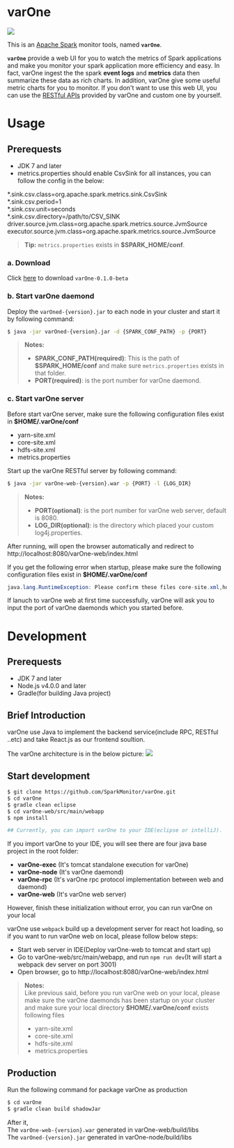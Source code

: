 **varOne**
===================
<img src='http://sparkmonitor.github.io/varOne/images/demo1.png' />

This is an [Apache Spark](http://spark.apache.org/) monitor tools, named **```varOne```**.

**```varOne```** provide a web UI for you to watch the metrics of Spark applications and make you monitor your spark application more efficiency and easy. In fact, varOne ingest the the spark **event logs** and **metrics** data then summarize these data as rich charts. In addition, varOne give some useful metric charts for you to monitor. If you don't want to use this web UI, you can use the [RESTful APIs](/docs/api.md) provided by varOne and custom one by yourself.


# **Usage**

## Prerequests
- JDK 7 and later
- metrics.properties should enable CsvSink for all instances, you can follow the config in the below:
<div>
*.sink.csv.class=org.apache.spark.metrics.sink.CsvSink</br>
*.sink.csv.period=1</br>
*.sink.csv.unit=seconds</br>
*.sink.csv.directory=/path/to/CSV_SINK</br>
driver.source.jvm.class=org.apache.spark.metrics.source.JvmSource</br>
executor.source.jvm.class=org.apache.spark.metrics.source.JvmSource</br>
</div>

> **Tip:** ```metrics.properties``` exists in **$SPARK_HOME/conf**.


### a. Download

Click [here](http://sparkmonitor.github.io/varOne/varOne.zip) to download ```varOne-0.1.0-beta```

### b. Start varOne daemond
Deploy the ```varOned-{version}.jar``` to each node in your cluster and start it by following command:
```bash
$ java -jar varOned-{version}.jar -d {SPARK_CONF_PATH} -p {PORT}
```
> **Notes:**   
>    
> - **SPARK_CONF_PATH(required)**: This is the path of **$SPARK_HOME/conf** and make sure ```metrics.properties``` exists in that folder.</br>
> - **PORT(required)**: is the port number for varOne daemond.

### c. Start varOne server
Before start varOne server, make sure the following configuration files exist in **$HOME/.varOne/conf**
* yarn-site.xml
* core-site.xml
* hdfs-site.xml
* metrics.properties

Start up the varOne RESTful server by following command:
```bash
$ java -jar varOne-web-{version}.war -p {PORT} -l {LOG_DIR}
```
> **Notes:**   
>     
> - **PORT(optional)**: is the port number for varOne web server, default is 8080.   
> - **LOG_DIR(optional)**: is the directory which placed your custom log4j.properties.


After running, will open the browser automatically and redirect to http://localhost:8080/varOne-web/index.html

If you get the following error when startup, please make sure the following configuration files exist in **$HOME/.varOne/conf**
```java
java.lang.RuntimeException: Please confirm these files core-site.xml,hdfs-site.xml,yarn-site.xml,metrics.properties exist in the /home/user1/.varone/conf
```
If lanuch to varOne web at first time successfully, varOne will ask you to input the port of varOne daemonds which you started before.


# **Development**

## Prerequests
- JDK 7 and later
- Node.js v4.0.0 and later
- Gradle(for building Java project)

## Brief Introduction 
varOne use Java to implement the backend service(include RPC, RESTful ..etc) and take React.js as our frontend soultion.   

The varOne architecture is in the below picture: 
<img src='http://sparkmonitor.github.io/varOne/images/varOne_arch.png'/>

## Start development
```bash
$ git clone https://github.com/SparkMonitor/varOne.git
$ cd varOne
$ gradle clean eclipse
$ cd varOne-web/src/main/webapp
$ npm install

## Currently, you can import varOne to your IDE(eclipse or intelliJ).
```

If you import varOne to your IDE, you will see there are four java base project in the root folder:
* **varOne-exec** (It's tomcat standalone execution for varOne)
* **varOne-node** (It's varOne daemond)
* **varOne-rpc**  (It's varOne rpc protocol implementation between web and daemond)
* **varOne-web**  (It's varOne web server)

However, finish these initialization without error, you can run varOne on your local   

varOne use <code>webpack</code> build up a development server for react hot loading, so if you want to run varOne web on local, please follow below steps:
* Start web server in IDE(Deploy varOne-web to tomcat and start up)
* Go to varOne-web/src/main/webapp, and run ```npm run dev```(It will start a webpack dev server on port 3001)
* Open browser, go to http://localhost:8080/varOne-web/index.html

> **Notes:**   
> Like previous said, before you run varOne web on your local, 
> please make sure the varOne daemonds has been startup on your cluster and 
> make sure your local directory **$HOME/.varOne/conf** exists following files
> - yarn-site.xml
> - core-site.xml
> - hdfs-site.xml
> - metrics.properties

## Production
Run the following command for package varOne as production
```bash
$ cd varOne
$ gradle clean build shadowJar 
```
After it,   
The <code>varOne-web-{version}.war</code> generated in varOne-web/build/libs   
The <code>varOned-{version}.jar</code> generated in varOne-node/build/libs
